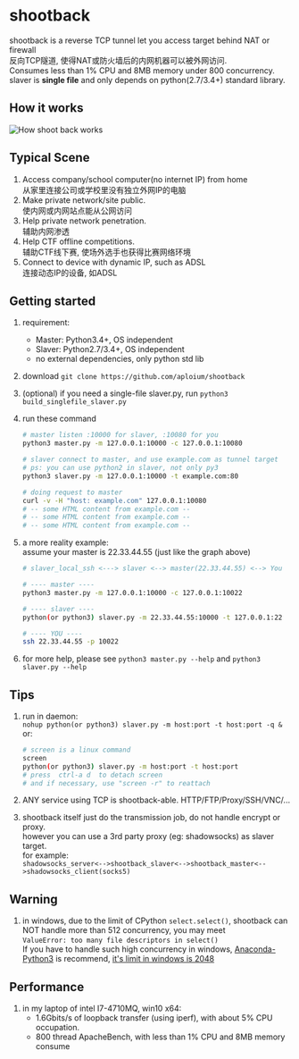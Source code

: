 # shootback

shootback is a reverse TCP tunnel let you access target behind NAT or firewall  
反向TCP隧道, 使得NAT或防火墙后的内网机器可以被外网访问.  
Consumes less than 1% CPU and 8MB memory under 800 concurrency.  
slaver is __single file__ and only depends on python(2.7/3.4+) standard library.

## How it works

![How shoot back works](https://raw.githubusercontent.com/aploium/shootback/static/graph.png)


## Typical Scene

1. Access company/school computer(no internet IP) from home  
   从家里连接公司或学校里没有独立外网IP的电脑
2. Make private network/site public.  
   使内网或内网站点能从公网访问
3. Help private network penetration.  
   辅助内网渗透
4. Help CTF offline competitions.  
   辅助CTF线下赛, 使场外选手也获得比赛网络环境
5. Connect to device with dynamic IP, such as ADSL  
   连接动态IP的设备, 如ADSL

## Getting started

1. requirement:
    * Master: Python3.4+, OS independent
    * Slaver: Python2.7/3.4+, OS independent
    * no external dependencies, only python std lib
2. download `git clone https://github.com/aploium/shootback`
3. (optional) if you need a single-file slaver.py, run `python3 build_singlefile_slaver.py`
4. run these command
    ```bash
    # master listen :10000 for slaver, :10080 for you
    python3 master.py -m 127.0.0.1:10000 -c 127.0.0.1:10080
    
    # slaver connect to master, and use example.com as tunnel target
    # ps: you can use python2 in slaver, not only py3
    python3 slaver.py -m 127.0.0.1:10000 -t example.com:80
    
    # doing request to master
    curl -v -H "host: example.com" 127.0.0.1:10080
    # -- some HTML content from example.com --
    # -- some HTML content from example.com --
    # -- some HTML content from example.com --
    ```
5. a more reality example:  
    assume your master is 22.33.44.55 (just like the graph above)
    ```bash
    # slaver_local_ssh <---> slaver <--> master(22.33.44.55) <--> You
    
    # ---- master ----
    python3 master.py -m 127.0.0.1:10000 -c 127.0.0.1:10022
    
    # ---- slaver ----
    python(or python3) slaver.py -m 22.33.44.55:10000 -t 127.0.0.1:22
    
    # ---- YOU ----
    ssh 22.33.44.55 -p 10022
    ```

6. for more help, please see `python3 master.py --help` and `python3 slaver.py --help`

## Tips

1. run in daemon:  
    `nohup python(or python3) slaver.py -m host:port -t host:port -q &`  
    or:
    ```bash
    # screen is a linux command
    screen
    python(or python3) slaver.py -m host:port -t host:port
    # press  ctrl-a d  to detach screen
    # and if necessary, use "screen -r" to reattach
    ```

2. ANY service using TCP is shootback-able.  HTTP/FTP/Proxy/SSH/VNC/...

3. shootback itself just do the transmission job, do not handle encrypt or proxy.  
    however you can use a 3rd party proxy (eg: shadowsocks) as slaver target.  
    for example:  
    `shadowsocks_server<-->shootback_slaver<-->shootback_master<-->shadowsocks_client(socks5)`

## Warning

1. in windows, due to the limit of CPython `select.select()`,
   shootback can NOT handle more than 512 concurrency, you may meet  
    `ValueError: too many file descriptors in select()`  
   If you have to handle such high concurrency in windows,
   [Anaconda-Python3](https://www.continuum.io/downloads) is recommend,
   [it's limit in windows is 2048](https://github.com/ContinuumIO/anaconda-issues/issues/1241)


## Performance

1. in my laptop of intel I7-4710MQ, win10 x64:
    * 1.6Gbits/s of loopback transfer (using iperf), with about 5% CPU occupation.
    * 800 thread ApacheBench, with less than 1% CPU and 8MB memory consume
